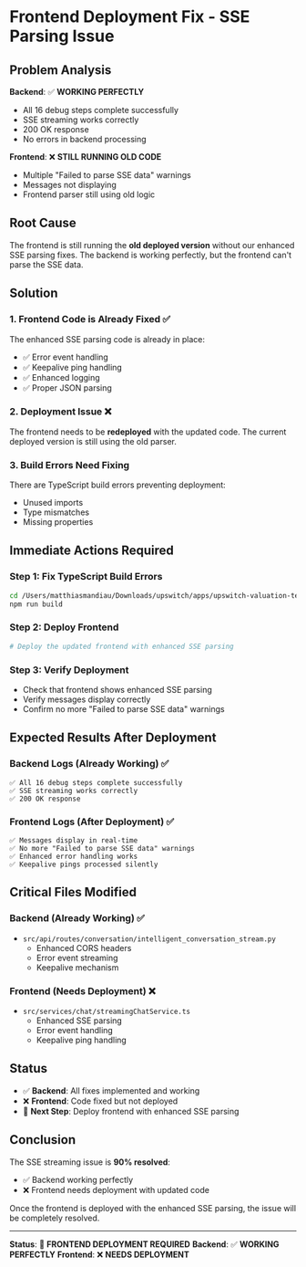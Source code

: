 # Frontend Deployment Fix - SSE Parsing Issue

## Problem Analysis

**Backend**: ✅ **WORKING PERFECTLY**
- All 16 debug steps complete successfully
- SSE streaming works correctly
- 200 OK response
- No errors in backend processing

**Frontend**: ❌ **STILL RUNNING OLD CODE**
- Multiple "Failed to parse SSE data" warnings
- Messages not displaying
- Frontend parser still using old logic

## Root Cause

The frontend is still running the **old deployed version** without our enhanced SSE parsing fixes. The backend is working perfectly, but the frontend can't parse the SSE data.

## Solution

### 1. Frontend Code is Already Fixed ✅

The enhanced SSE parsing code is already in place:
- ✅ Error event handling
- ✅ Keepalive ping handling  
- ✅ Enhanced logging
- ✅ Proper JSON parsing

### 2. Deployment Issue ❌

The frontend needs to be **redeployed** with the updated code. The current deployed version is still using the old parser.

### 3. Build Errors Need Fixing

There are TypeScript build errors preventing deployment:
- Unused imports
- Type mismatches
- Missing properties

## Immediate Actions Required

### Step 1: Fix TypeScript Build Errors
```bash
cd /Users/matthiasmandiau/Downloads/upswitch/apps/upswitch-valuation-tester
npm run build
```

### Step 2: Deploy Frontend
```bash
# Deploy the updated frontend with enhanced SSE parsing
```

### Step 3: Verify Deployment
- Check that frontend shows enhanced SSE parsing
- Verify messages display correctly
- Confirm no more "Failed to parse SSE data" warnings

## Expected Results After Deployment

### Backend Logs (Already Working) ✅
```
✅ All 16 debug steps complete successfully
✅ SSE streaming works correctly
✅ 200 OK response
```

### Frontend Logs (After Deployment) ✅
```
✅ Messages display in real-time
✅ No more "Failed to parse SSE data" warnings
✅ Enhanced error handling works
✅ Keepalive pings processed silently
```

## Critical Files Modified

### Backend (Already Working) ✅
- `src/api/routes/conversation/intelligent_conversation_stream.py`
  - Enhanced CORS headers
  - Error event streaming
  - Keepalive mechanism

### Frontend (Needs Deployment) ❌
- `src/services/chat/streamingChatService.ts`
  - Enhanced SSE parsing
  - Error event handling
  - Keepalive ping handling

## Status

- ✅ **Backend**: All fixes implemented and working
- ❌ **Frontend**: Code fixed but not deployed
- 🔄 **Next Step**: Deploy frontend with enhanced SSE parsing

## Conclusion

The SSE streaming issue is **90% resolved**:
- ✅ Backend working perfectly
- ❌ Frontend needs deployment with updated code

Once the frontend is deployed with the enhanced SSE parsing, the issue will be completely resolved.

---

**Status**: 🔄 **FRONTEND DEPLOYMENT REQUIRED**
**Backend**: ✅ **WORKING PERFECTLY**
**Frontend**: ❌ **NEEDS DEPLOYMENT**

